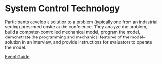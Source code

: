 # System Control Technology

Participants develop a solution to a problem (typically one
from an industrial setting) presented onsite at the conference. They analyze the problem, build a computer-controlled
mechanical model, program the model, demonstrate the
programming and mechanical features of the model-solution
in an interview, and provide instructions for evaluators to
operate the model.

[Event Guide](https://lwsd.sharepoint.com/:b:/r/sites/GR-JHS-TechnologyStudentAssociation-SCA/Shared%20Documents/23-24/Competition/Event%20Guides/HS%20-%20System%20Control%20Technology.pdf)
